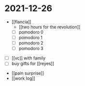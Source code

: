 # 2021-12-26

- [[flancia]]
  - [[two hours for the revolution]]
  - [ ] pomodoro 0 
  - [ ] pomodoro 1 
  - [ ] pomodoro 2 
  - [ ] pomodoro 3 
- [ ] [[vc]] with family
- [ ] buy gifts for [[reyes]]
- [[pain surprise]]
- [[work log]]